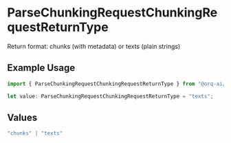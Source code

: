 # ParseChunkingRequestChunkingRequestReturnType

Return format: chunks (with metadata) or texts (plain strings)

## Example Usage

```typescript
import { ParseChunkingRequestChunkingRequestReturnType } from "@orq-ai/node/models/operations";

let value: ParseChunkingRequestChunkingRequestReturnType = "texts";
```

## Values

```typescript
"chunks" | "texts"
```
